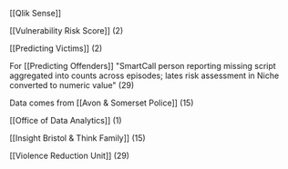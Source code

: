 [[Qlik Sense]]

[[Vulnerability Risk Score]] (2)

[[Predicting Victims]] (2)

For [[Predicting Offenders]] "SmartCall person reporting missing script aggregated into counts across episodes; lates risk assessment in Niche converted to numeric value" (29)

Data comes from [[Avon & Somerset Police]] (15)

[[Office of Data Analytics]] (1)

[[Insight Bristol & Think Family]] (15)

[[Violence Reduction Unit]] (29)